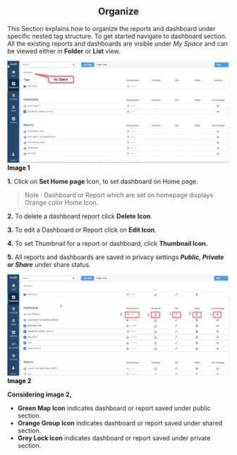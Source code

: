 
<center><h2>Organize</h2></center>

This Section explains how to organize the reports and dashboard under specific nested tag structure. To get started navigate to dashboard section. All the existing reports and dashboards are visible under *My Space* and can be viewed either in <b>Folder</b> or <b>List</b> view.

![enter image description here](https://raw.githubusercontent.com/sv18042016/fp1/7cf68f6c7bf54d8d9a4a70104087c9f1618ace6e/images/New_version5/TD_Organize_Image1.png)
  <b><Font color = " black">Image 1</font></b>
  
<b>1.</b>  Click on  <b>Set Home page</b>  Icon, to set dashboard on Home page. 
 > Note : Dashboard or Report which are set on homepage displays Orange color Home Icon.

<b>2.</b> To delete a dashboard report  click  <b>Delete Icon</b>.

<b>3.</b>  To edit a Dashboard or Report click on <b>Edit Icon</b>.

<b>4.</b> To set Thumbnail for a report or dashboard, click <b>Thumbnail Icon.</b>

<b>5.</b> All reports and dashboards are saved in privacy settings <i><b>Public, Private or Share</b></i> under share status. 

![enter image description here](https://raw.githubusercontent.com/sv18042016/fp1/fb52c98e4e0d8753ac65f509d5bb179c853b962c/images/New_version5/TD_Organize_Image2.png)
 <b><Font color = " black">Image 2</font></b>

<b>Considering image 2,</b>

-   <b>Green Map Icon</b> indicates dashboard or report saved under public section.
-   <b>Orange Group Icon</b> indicates dashboard or report saved under shared section.
-   <b>Grey Lock Icon</b> indicates dashboard or report saved under private section.

<!--stackedit_data:
eyJoaXN0b3J5IjpbMTI0ODc1NTE4MSwtMTE5MTQ3NDYyNiwtMT
I4NTUxMjk2NiwxNTY0Mjk5MTc5LC0zNDM5MzE5MzksLTgzNzYz
MjE5MiwtOTYzNTg5NjU5LDcyODc4NTgyNV19
-->